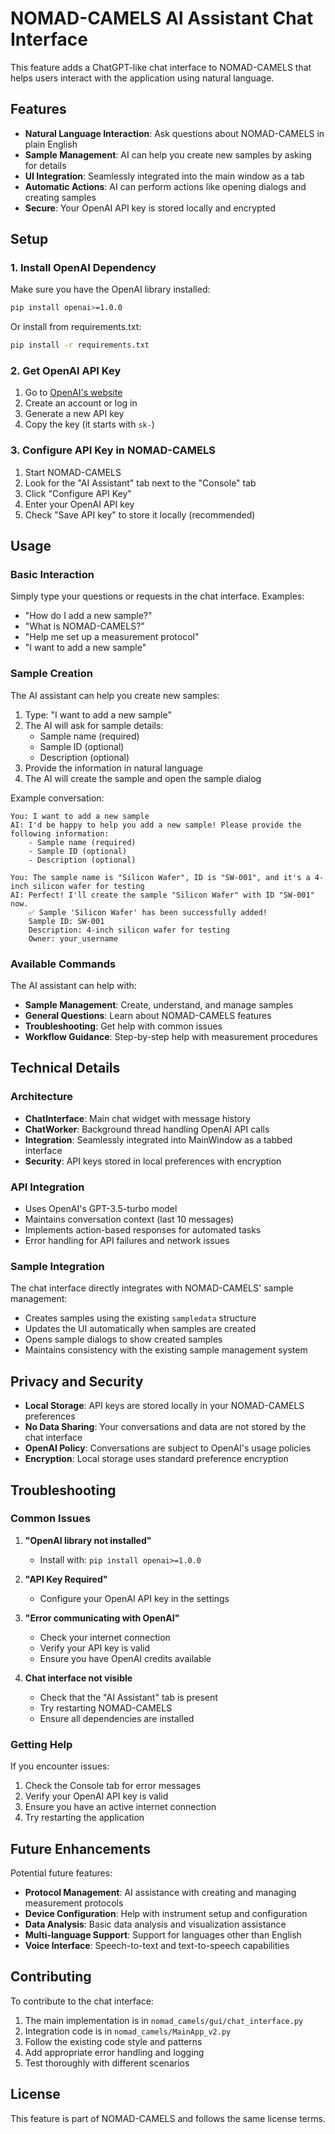 # NOMAD-CAMELS AI Assistant Chat Interface

This feature adds a ChatGPT-like chat interface to NOMAD-CAMELS that helps users interact with the application using natural language.

## Features

- **Natural Language Interaction**: Ask questions about NOMAD-CAMELS in plain English
- **Sample Management**: AI can help you create new samples by asking for details
- **UI Integration**: Seamlessly integrated into the main window as a tab
- **Automatic Actions**: AI can perform actions like opening dialogs and creating samples
- **Secure**: Your OpenAI API key is stored locally and encrypted

## Setup

### 1. Install OpenAI Dependency

Make sure you have the OpenAI library installed:

```bash
pip install openai>=1.0.0
```

Or install from requirements.txt:

```bash
pip install -r requirements.txt
```

### 2. Get OpenAI API Key

1. Go to [OpenAI's website](https://platform.openai.com/account/api-keys)
2. Create an account or log in
3. Generate a new API key
4. Copy the key (it starts with `sk-`)

### 3. Configure API Key in NOMAD-CAMELS

1. Start NOMAD-CAMELS
2. Look for the "AI Assistant" tab next to the "Console" tab
3. Click "Configure API Key"
4. Enter your OpenAI API key
5. Check "Save API key" to store it locally (recommended)

## Usage

### Basic Interaction

Simply type your questions or requests in the chat interface. Examples:

- "How do I add a new sample?"
- "What is NOMAD-CAMELS?"
- "Help me set up a measurement protocol"
- "I want to add a new sample"

### Sample Creation

The AI assistant can help you create new samples:

1. Type: "I want to add a new sample"
2. The AI will ask for sample details:
   - Sample name (required)
   - Sample ID (optional)
   - Description (optional)
3. Provide the information in natural language
4. The AI will create the sample and open the sample dialog

Example conversation:
```
You: I want to add a new sample
AI: I'd be happy to help you add a new sample! Please provide the following information:
    - Sample name (required)
    - Sample ID (optional)
    - Description (optional)

You: The sample name is "Silicon Wafer", ID is "SW-001", and it's a 4-inch silicon wafer for testing
AI: Perfect! I'll create the sample "Silicon Wafer" with ID "SW-001" now.
    ✅ Sample 'Silicon Wafer' has been successfully added!
    Sample ID: SW-001
    Description: 4-inch silicon wafer for testing
    Owner: your_username
```

### Available Commands

The AI assistant can help with:

- **Sample Management**: Create, understand, and manage samples
- **General Questions**: Learn about NOMAD-CAMELS features
- **Troubleshooting**: Get help with common issues
- **Workflow Guidance**: Step-by-step help with measurement procedures

## Technical Details

### Architecture

- **ChatInterface**: Main chat widget with message history
- **ChatWorker**: Background thread handling OpenAI API calls
- **Integration**: Seamlessly integrated into MainWindow as a tabbed interface
- **Security**: API keys stored in local preferences with encryption

### API Integration

- Uses OpenAI's GPT-3.5-turbo model
- Maintains conversation context (last 10 messages)
- Implements action-based responses for automated tasks
- Error handling for API failures and network issues

### Sample Integration

The chat interface directly integrates with NOMAD-CAMELS' sample management:

- Creates samples using the existing `sampledata` structure
- Updates the UI automatically when samples are created
- Opens sample dialogs to show created samples
- Maintains consistency with the existing sample management system

## Privacy and Security

- **Local Storage**: API keys are stored locally in your NOMAD-CAMELS preferences
- **No Data Sharing**: Your conversations and data are not stored by the chat interface
- **OpenAI Policy**: Conversations are subject to OpenAI's usage policies
- **Encryption**: Local storage uses standard preference encryption

## Troubleshooting

### Common Issues

1. **"OpenAI library not installed"**
   - Install with: `pip install openai>=1.0.0`

2. **"API Key Required"**
   - Configure your OpenAI API key in the settings

3. **"Error communicating with OpenAI"**
   - Check your internet connection
   - Verify your API key is valid
   - Ensure you have OpenAI credits available

4. **Chat interface not visible**
   - Check that the "AI Assistant" tab is present
   - Try restarting NOMAD-CAMELS
   - Ensure all dependencies are installed

### Getting Help

If you encounter issues:

1. Check the Console tab for error messages
2. Verify your OpenAI API key is valid
3. Ensure you have an active internet connection
4. Try restarting the application

## Future Enhancements

Potential future features:

- **Protocol Management**: AI assistance with creating and managing measurement protocols
- **Device Configuration**: Help with instrument setup and configuration
- **Data Analysis**: Basic data analysis and visualization assistance
- **Multi-language Support**: Support for languages other than English
- **Voice Interface**: Speech-to-text and text-to-speech capabilities

## Contributing

To contribute to the chat interface:

1. The main implementation is in `nomad_camels/gui/chat_interface.py`
2. Integration code is in `nomad_camels/MainApp_v2.py`
3. Follow the existing code style and patterns
4. Add appropriate error handling and logging
5. Test thoroughly with different scenarios

## License

This feature is part of NOMAD-CAMELS and follows the same license terms. 